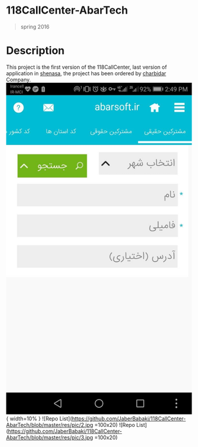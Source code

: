 # 118CallCenter-AbarTech
>spring 2016
# Description
This project is the first version of the 118CallCenter, last version of application in [shenasa](https://cafebazaar.ir/app/abartech.mobile.callcenter118), the project has been ordered by [charbidar](https://charbidar.com/software/) Company.
![Repo List](https://github.com/JaberBabaki/118CallCenter-AbarTech/blob/master/res/pic/1.jpg){ width=10% }
![Repo List](https://github.com/JaberBabaki/118CallCenter-AbarTech/blob/master/res/pic/2.jpg =100x20)
![Repo List](https://github.com/JaberBabaki/118CallCenter-AbarTech/blob/master/res/pic/3.jpg =100x20)

